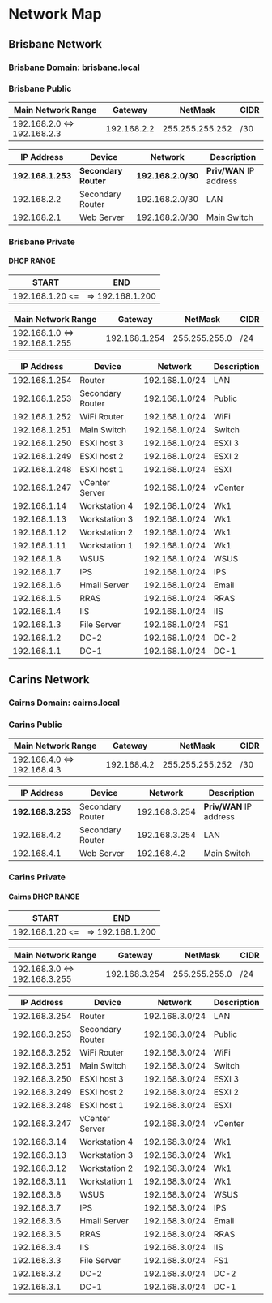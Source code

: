 # Network Map

## Brisbane Network

### Brisbane Domain: brisbane.local

### Brisbane Public

| Main Network Range | Gateway | NetMask | CIDR |
| ------------------------------- | -------------- | --------------- | --- |
| 192.168.2.0 <=> 192.168.2.3 | 192.168.2.2 | 255.255.255.252 | /30 |

| IP Address | Device | Network    | Description |
| ----------| ------- | ---------- | ----------- |
| **192.168.1.253** | **Secondary Router** | **192.168.2.0/30** | **Priv/WAN** IP address  |
| 192.168.2.2 | Secondary Router | 192.168.2.0/30 | LAN |
| 192.168.2.1 | Web Server | 192.168.2.0/30 | Main Switch |

### Brisbane Private

#### DHCP RANGE

| START | END |
| ----- | --- |
|192.168.1.20 <=|=> 192.168.1.200 |

| Main Network Range | Gateway | NetMask | CIDR |
| ------------------------------- | -------------- | --------------- | --- |
| 192.168.1.0 <=> 192.168.1.255 | 192.168.1.254 | 255.255.255.0 | /24 |

| IP Address | Device | Network    | Description |
| ----------| ------- | ---------- | ----------- |
| 192.168.1.254 | Router | 192.168.1.0/24 | LAN |
| 192.168.1.253 | Secondary Router | 192.168.1.0/24 | Public |
| 192.168.1.252 | WiFi Router | 192.168.1.0/24 | WiFi |
| 192.168.1.251 | Main Switch | 192.168.1.0/24 | Switch |
| 192.168.1.250 | ESXI host 3 | 192.168.1.0/24 | ESXI 3 |
| 192.168.1.249 | ESXI host 2 | 192.168.1.0/24 | ESXI 2 |
| 192.168.1.248 | ESXI host 1 | 192.168.1.0/24 | ESXI |
| 192.168.1.247 | vCenter Server | 192.168.1.0/24 | vCenter |
| 192.168.1.14 | Workstation 4 | 192.168.1.0/24 | Wk1 |
| 192.168.1.13 | Workstation 3 | 192.168.1.0/24 | Wk1 |
| 192.168.1.12 | Workstation 2 | 192.168.1.0/24 | Wk1 |
| 192.168.1.11 | Workstation 1 | 192.168.1.0/24 | Wk1 |
| 192.168.1.8 | WSUS | 192.168.1.0/24 | WSUS |
| 192.168.1.7 | IPS | 192.168.1.0/24 | IPS |
| 192.168.1.6 | Hmail Server | 192.168.1.0/24 | Email |
| 192.168.1.5 | RRAS | 192.168.1.0/24 | RRAS |
| 192.168.1.4 | IIS | 192.168.1.0/24 | IIS |
| 192.168.1.3 | File Server | 192.168.1.0/24 | FS1 |
| 192.168.1.2 | DC-2 | 192.168.1.0/24 | DC-2 |
| 192.168.1.1 | DC-1 | 192.168.1.0/24 | DC-1 |

## Carins Network

### Cairns Domain: cairns.local

### Carins Public

| Main Network Range | Gateway | NetMask | CIDR |
| ------------------------------- | -------------- | --------------- | --- |
| 192.168.4.0 <=> 192.168.4.3 | 192.168.4.2 | 255.255.255.252 | /30 |

| IP Address | Device | Network    | Description |
| ----------| ------- | ---------- | ----------- |
| **192.168.3.253** | Secondary Router | 192.168.3.254 | **Priv/WAN** IP address  |
| 192.168.4.2 | Secondary Router | 192.168.3.254 | LAN |
| 192.168.4.1 | Web Server | 192.168.4.2 | Main Switch |

### Carins Private

#### Cairns DHCP RANGE

| START | END |
| ----- | --- |
|192.168.1.20 <=|=> 192.168.1.200 |

| Main Network Range | Gateway | NetMask | CIDR |
| ------------------------------- | -------------- | --------------- | --- |
| 192.168.3.0 <=> 192.168.3.255 | 192.168.3.254 | 255.255.255.0 | /24 |

| IP Address | Device | Network    | Description |
| ----------| ------- | ---------- | ----------- |
| 192.168.3.254 | Router | 192.168.3.0/24 | LAN |
| 192.168.3.253 | Secondary Router | 192.168.3.0/24 | Public |
| 192.168.3.252 | WiFi Router | 192.168.3.0/24 | WiFi |
| 192.168.3.251 | Main Switch | 192.168.3.0/24 | Switch |
| 192.168.3.250 | ESXI host 3 | 192.168.3.0/24 | ESXI 3 |
| 192.168.3.249 | ESXI host 2 | 192.168.3.0/24 | ESXI 2 |
| 192.168.3.248 | ESXI host 1 | 192.168.3.0/24 | ESXI |
| 192.168.3.247 | vCenter Server | 192.168.3.0/24 | vCenter |
| 192.168.3.14 | Workstation 4 | 192.168.3.0/24 | Wk1 |
| 192.168.3.13 | Workstation 3 | 192.168.3.0/24 | Wk1 |
| 192.168.3.12 | Workstation 2 | 192.168.3.0/24 | Wk1 |
| 192.168.3.11 | Workstation 1 | 192.168.3.0/24 | Wk1 |
| 192.168.3.8 | WSUS | 192.168.3.0/24 | WSUS |
| 192.168.3.7 | IPS | 192.168.3.0/24 | IPS |
| 192.168.3.6 | Hmail Server | 192.168.3.0/24 | Email |
| 192.168.3.5 | RRAS | 192.168.3.0/24 | RRAS |
| 192.168.3.4 | IIS | 192.168.3.0/24 | IIS |
| 192.168.3.3 | File Server | 192.168.3.0/24 | FS1 |
| 192.168.3.2 | DC-2 | 192.168.3.0/24 | DC-2 |
| 192.168.3.1 | DC-1 | 192.168.3.0/24 | DC-1 |
